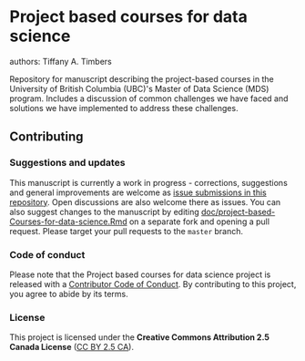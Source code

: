 # Project based courses for data science
authors: Tiffany A. Timbers

Repository for manuscript describing the project-based courses in the University of British Columbia (UBC)'s Master of Data Science (MDS) program. Includes a discussion of common challenges we have faced and solutions we have implemented to address these challenges.


## Contributing

### Suggestions and updates

This manuscript is currently a work in progress - corrections, suggestions and general improvements are welcome as [issue submissions in this repository](https://github.com/UBC-MDS/project-based-Courses-for-data-science/issues/new). Open discussions are also welcome there as issues. You can also suggest changes to the manuscript by editing [doc/project-based-Courses-for-data-science.Rmd](https://github.com/UBC-MDS/project-based-Courses-for-data-science/blob/master/doc/project-based-Courses-for-data-science.Rmd) on a separate fork and opening a pull request. Please target your pull requests to the `master` branch.

### Code of conduct
Please note that the Project based courses for data science project is released with a [Contributor Code of Conduct](CODE-OF-CONDUCT.md). By contributing to this project, you agree to abide by its terms.

### License
This project is licensed under the **Creative Commons Attribution 2.5 Canada License** ([CC BY 2.5 CA](https://creativecommons.org/licenses/by/2.5/ca/)). 
